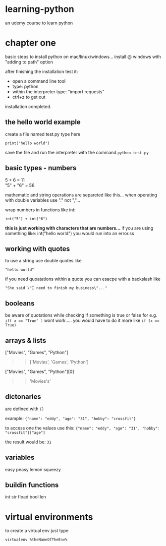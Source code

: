 # learning-python
an udemy course to learn python

# chapter one

basic steps to install python on mac/linux/windows... install @ windows with "adding to path" option

after finishing the installation test it:

* open a command line tool
* type: python
* within the interpreter type: "import requests"
* ctrl+z to get out

installation completed.

## the hello world example
create a file named test.py type here

 ```print("hello world")```

 save the file and run the interpreter with the command ```python test.py```

 ## basic types - numbers
 5 + 6 = 11 <br>
 "5" + "6" = 56

 mathematic and string operations are separeted like this...
 when operating with double variables use "." not ","...

 wrap numbers in functions like int:
 ```
 int("5") + int("6")
 ``` 
 **this is just working with characters that are numbers...** if you are using something like: int("hello world") you would run into an error.ss

 ## working with quotes
 to use a string use double quotes like 

 ```"hello world"``` <br>

 if you need quoatations within a quote you can esacpe with a backslash like <br>

 ```"She said \"I need to finish my business\"..."```

## booleans
be aware of quotations while checking if something is true or false for e.g. ```if( x == "True" )``` wont work..... you would have to do it more like ```if (x == True)```


## arrays & lists
["Movies", "Games", "Python"]
>> ['Movies', 'Games', 'Python']

["Movies", "Games", "Python"][0]
>> 'Movies's'

## dictonaries
are defined with ```{}```

example:
```{"name": "eddy", "age": "31", "hobby": "crossfit"}```

to access one the values use this:
```{"name": "eddy", "age": "31", "hobby": "crossfit"}["age"]```

the result would be: ```31```


## variables

easy peasy lemon squeezy

## buildin functions
int
str
fload
bool
len

# virtual environments
to create a virtual env just type 

```
virtualenv %theNameOfTheEnv%
```